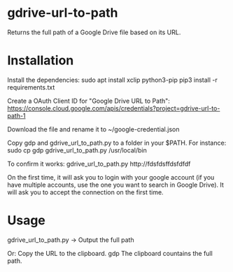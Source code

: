 # gdrive-url-to-path
Returns the full path of a Google Drive file based on its URL.

# Installation
Install the dependencies:
sudo apt install xclip python3-pip
pip3 install -r requirements.txt

Create a OAuth Client ID for "Google Drive URL to Path":
https://console.cloud.google.com/apis/credentials?project=gdrive-url-to-path-1

Download the file and rename it to ~/google-credential.json

Copy gdp and gdrive_url_to_path.py to a folder in your $PATH. For instance:
sudo cp gdp gdrive_url_to_path.py /usr/local/bin

To confirm it works:
gdrive_url_to_path.py http://fdsfdsffdsfdfdf

On the first time, it will ask you to login with your google account (if you have
multiple accounts, use the one you want to search in Google Drive).
It will ask you to accept the connection on the first time.

# Usage
gdrive_url_to_path.py <url>
-> Output the full path

Or:
Copy the URL to the clipboard.
gdp
<wait a few seconds>
The clipboard countains the full path.

